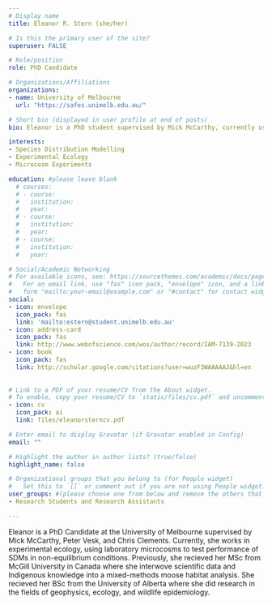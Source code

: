 ```yaml
---
# Display name
title: Eleanor R. Stern (she/her)

# Is this the primary user of the site?
superuser: FALSE

# Role/position
role: PhD Candidate

# Organizations/Affiliations
organizations:
- name: University of Melbourne
  url: "https://safes.unimelb.edu.au/"

# Short bio (displayed in user profile at end of posts)
bio: Eleanor is a PhD student supervised by Mick McCarthy, currently using microcosm experiments to test SDMs. In the past, she worked at McGill University interweaving Indigenous knowledge into moose habitat analyses, and at the University of Alberta modelling CWD spread in deer.

interests:
- Species Distribution Modelling
- Experimental Ecology
- Microcosm Experiments

education: #please leave blank
  # courses:
  # - course:
  #   institution:
  #   year:
  # - course:
  #   institution:
  #   year:
  # - course:
  #   institution:
  #   year:

# Social/Academic Networking
# For available icons, see: https://sourcethemes.com/academic/docs/page-builder/#icons
#   For an email link, use "fas" icon pack, "envelope" icon, and a link in the
#   form "mailto:your-email@example.com" or "#contact" for contact widget.
social:
- icon: envelope
  icon_pack: fas
  link: 'mailto:estern@student.unimelb.edu.au'
- icon: address-card
  icon_pack: fas
  link: http://www.webofscience.com/wos/author/record/IAM-7139-2023
- icon: book
  icon_pack: fas
  link: http://scholar.google.com/citations?user=wuzF3WAAAAAJ&hl=en
    
  
# Link to a PDF of your resume/CV from the About widget.
# To enable, copy your resume/CV to `static/files/cv.pdf` and uncomment the lines below.
- icon: cv
  icon_pack: ai
  link: files/eleanorsterncv.pdf

# Enter email to display Gravatar (if Gravatar enabled in Config)
email: ""

# Highlight the author in author lists? (true/false)
highlight_name: false

# Organizational groups that you belong to (for People widget)
#   Set this to `[]` or comment out if you are not using People widget.
user_groups: #(please choose one from below and remove the others that aren't needed)
- Research Students and Research Assistants

---
```



Eleanor is a PhD Candidate at the University of Melbourne supervised by Mick McCarthy, Peter Vesk, and Chris Clements. Currently, she works in experimental ecology, using laboratory microcosms to test performance of SDMs in non-equilibrium conditions. Previously, she recieved her MSc from McGill University in Canada where she interwove scientific data and Indigenous knowledge into a mixed-methods moose habitat analysis. She recieved her BSc from the University of Alberta where she did research in the fields of geophysics, ecology, and wildlife epidemiology. 

